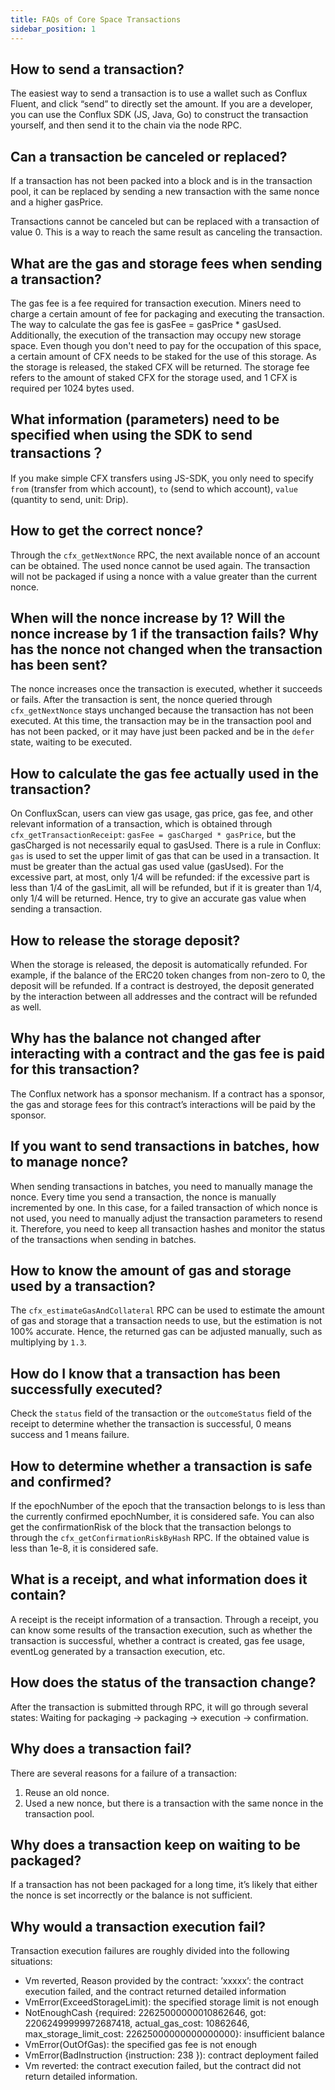 ```yaml
---
title: FAQs of Core Space Transactions
sidebar_position: 1
---
```


## How to send a transaction?

The easiest way to send a transaction is to use a wallet such as Conflux Fluent, and click “send” to directly set the amount. If you are a developer, you can use the Conflux SDK (JS, Java, Go) to construct the transaction yourself, and then send it to the chain via the node RPC.

## Can a transaction be canceled or replaced?

If a transaction has not been packed into a block and is in the transaction pool, it can be replaced by sending a new transaction with the same nonce and a higher gasPrice.

Transactions cannot be canceled but can be replaced with a transaction of value 0. This is a way to reach the same result as canceling the transaction.

## What are the gas and storage fees when sending a transaction?

The gas fee is a fee required for transaction execution. Miners need to charge a certain amount of fee for packaging and executing the transaction. The way to calculate the gas fee is gasFee = gasPrice * gasUsed. 
Additionally, the execution of the transaction may occupy new storage space. Even though you don't need to pay for the occupation of this space, a certain amount of CFX needs to be staked for the use of this storage. As the storage is released, the staked CFX will be returned. 
The storage fee refers to the amount of staked CFX for the storage used, and 1 CFX is required per 1024 bytes used.

## What information (parameters) need to be specified when using the SDK to send transactions？

If you make simple CFX transfers using JS-SDK, you only need to specify `from` (transfer from which account), `to` (send to which account), `value` (quantity to send, unit: Drip).

## How to get the correct nonce?

Through the  `cfx_getNextNonce` RPC, the next available nonce of an account can be obtained. The used nonce cannot be used again. The transaction will not be packaged if using a nonce with a value greater than the current nonce.

## When will the nonce increase by 1? Will the nonce increase by 1 if the transaction fails? Why has the nonce not changed when the transaction has been sent?

The nonce increases once the transaction is executed, whether it succeeds or fails.
After the transaction is sent, the nonce queried through `cfx_getNextNonce` stays unchanged because the transaction has not been executed. At this time, the transaction may be in the transaction pool and has not been packed, or it may have just been packed and be in the `defer` state, waiting to be executed.

## How to calculate the gas fee actually used in the transaction?

On ConfluxScan, users can view gas usage, gas price, gas fee, and other relevant information of a transaction, which is obtained through `cfx_getTransactionReceipt`: `gasFee = gasCharged * gasPrice`, but the gasCharged is not necessarily equal to gasUsed. 
There is a rule in Conflux: `gas` is used to set the upper limit of gas that can be used in a transaction. It must be greater than the actual gas used value (gasUsed). 
For the excessive part, at most, only 1/4 will be refunded: if the excessive part is less than 1/4 of the gasLimit, all will be refunded, but if it is greater than 1/4, only 1/4 will be returned. Hence, try to give an accurate gas value when sending a transaction.

## How to release the storage deposit?

When the storage is released, the deposit is automatically refunded. For example, if the balance of the ERC20 token changes from non-zero to 0, the deposit will be refunded. If a contract is destroyed, the deposit generated by the interaction between all addresses and the contract will be refunded as well.

## Why has the balance not changed after interacting with a contract and the gas fee is paid for this transaction?

The Conflux network has a sponsor mechanism. If a contract has a sponsor, the gas and storage fees for this contract’s interactions will be paid by the sponsor.

## If you want to send transactions in batches, how to manage nonce?

When sending transactions in batches, you need to manually manage the nonce. Every time you send a transaction, the nonce is manually incremented by one. 
In this case, for a failed transaction of which nonce is not used, you need to manually adjust the transaction parameters to resend it. 
Therefore, you need to keep all transaction hashes and monitor the status of the transactions when sending in batches. 

## How to know the amount of gas and storage used by a transaction?

The `cfx_estimateGasAndCollateral` RPC can be used to estimate the amount of gas and storage that a transaction needs to use, but the estimation is not 100% accurate. 
Hence, the returned gas can be adjusted manually, such as multiplying by `1.3`.

## How do I know that a transaction has been successfully executed?

Check the `status` field of the transaction or the `outcomeStatus` field of the receipt to determine whether the transaction is successful, 0 means success and 1 means failure.

## How to determine whether a transaction is safe and confirmed?

If the epochNumber of the epoch that the transaction belongs to is less than the currently confirmed epochNumber, it is considered safe.
You can also get the confirmationRisk of the block that the transaction belongs to through the `cfx_getConfirmationRiskByHash` RPC.
If the obtained value is less than 1e-8, it is considered safe.

## What is a receipt, and what information does it contain?

A receipt is the receipt information of a transaction. Through a receipt, you can know some results of the transaction execution, such as whether the transaction is successful, whether a contract is created, gas fee usage, eventLog generated by a transaction execution, etc.

## How does the status of the transaction change?

After the transaction is submitted through RPC, it will go through several states: Waiting for packaging -> packaging -> execution -> confirmation.


## Why does a transaction fail?

There are several reasons for a failure of a transaction:

1. Reuse an old nonce.
2. Used a new nonce, but there is a transaction with the same nonce in the transaction pool. 

## Why does a transaction keep on waiting to be packaged?

If a transaction has not been packaged for a long time, it’s likely that either the nonce is set incorrectly or the balance is not sufficient.

## Why would a transaction execution fail?

Transaction execution failures are roughly divided into the following situations:

* Vm reverted, Reason provided by the contract: ’xxxxx’: the contract execution failed, and the contract returned detailed information
* VmError(ExceedStorageLimit): the specified storage limit is not enough
* NotEnoughCash {required: 22625000000010862646, got: 22062499999972687418, actual_gas_cost: 10862646, max_storage_limit_cost: 22625000000000000000}: insufficient balance
* VmError(OutOfGas): the specified gas fee is not enough
* VmError(BadInstruction {instruction: 238 }): contract deployment failed
* Vm reverted: the contract execution failed, but the contract did not return detailed information.
